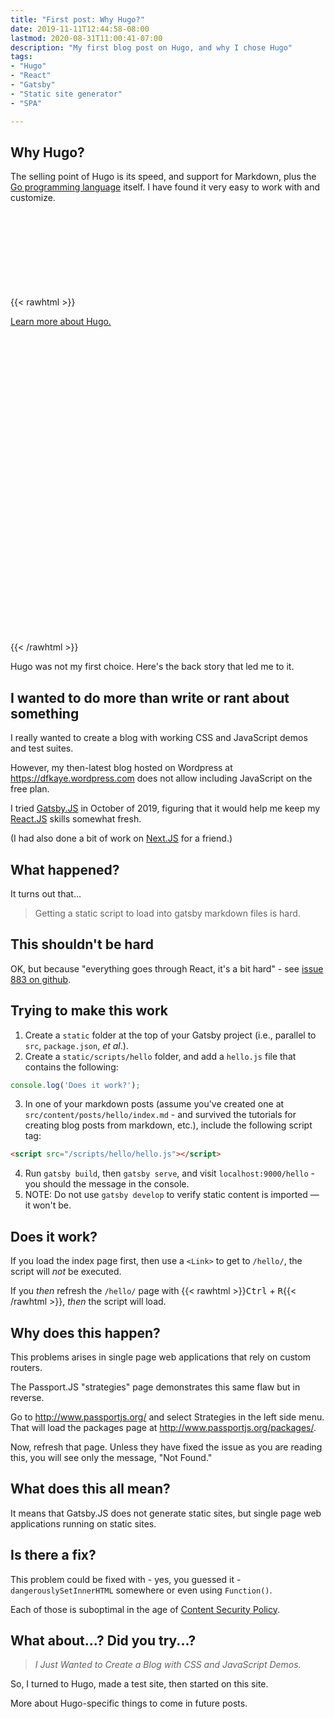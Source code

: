 ```yaml
---
title: "First post: Why Hugo?"
date: 2019-11-11T12:44:58-08:00
lastmod: 2020-08-31T11:00:41-07:00
description: "My first blog post on Hugo, and why I chose Hugo"
tags: 
- "Hugo"
- "React"
- "Gatsby"
- "Static site generator"
- "SPA"

---
```


<!--more-->

## Why Hugo?

The selling point of Hugo is its speed, and support for Markdown, plus the [Go programming language](https://golang.io) itself.  I have found it very easy to work with and customize.

{{< rawhtml >}}
<svg icon-defs aria-hidden="true">
  <!-- define icon logo paths -->
  <defs>
    <!-- paths borrowed from https://github.com/simple-icons/simple-icons -->
    <path id="icon-hugo" d="M11.754 0a3.998 3.998 0 00-2.049.596L3.33 4.532a4.252 4.252 0 00-2.017 3.615v8.03c0 1.473.79 2.838 2.067 3.574l6.486 3.733a3.88 3.88 0 003.835.018l7.043-3.966a3.817 3.817 0 001.943-3.323V7.752a3.57 3.57 0 00-1.774-3.084L13.817.541a3.998 3.998 0 00-2.063-.54zm.022 1.674c.413-.006.828.1 1.2.315l7.095 4.127c.584.34.941.96.94 1.635v8.462c0 .774-.414 1.484-1.089 1.864l-7.042 3.966a2.199 2.199 0 01-2.179-.01l-6.485-3.734a2.447 2.447 0 01-1.228-2.123v-8.03c0-.893.461-1.72 1.221-2.19l6.376-3.935a2.323 2.323 0 011.19-.347zm-4.7 3.844V18.37h2.69v-5.62h4.46v5.62h2.696V5.518h-2.696v4.681h-4.46V5.518Z"/>
  </defs>
</svg>
<a icon="hugo" href="https://gohugo.io/" title="Hugo link">
  Learn more about Hugo.
  <svg role="img" xmlns="http://www.w3.org/2000/svg" viewBox="0 0 24 24">
    <title>Hugo icon</title>
    <use xlink:href="#icon-hugo"></use>
  </svg>
</a>
{{< /rawhtml >}}

Hugo was not my first choice. Here's the back story that led me to it.

## I wanted to do more than write or rant about something

I really wanted to create a blog with working CSS and JavaScript demos and test suites.

However, my then-latest blog hosted on Wordpress at https://dfkaye.wordpress.com does not allow including JavaScript on the free plan.

I tried [Gatsby.JS](https://www.gatsbyjs.org/) in October of 2019, figuring that it would help me keep my [React.JS](https://reactjs.org/) skills somewhat fresh.

(I had also done a bit of work on [Next.JS](https://nextjs.org/) for a friend.)

## What happened?

It turns out that...

> Getting a static script to load into gatsby markdown files is hard.

## This shouldn't be hard

OK, but because "everything goes through React, it's a bit hard" - see [issue 883 on github](https://github.com/gatsbyjs/gatsby/issues/833).

## Trying to make this work

1. Create a `static` folder at the top of your Gatsby project (i.e., parallel to `src`, `package.json`, *et al*.).
2. Create a `static/scripts/hello` folder, and add a `hello.js` file that contains the following:
```js
console.log('Does it work?');
```
3. In one of your markdown posts (assume you've created one at `src/content/posts/hello/index.md` - and survived the tutorials for creating blog posts from markdown, etc.), include the following script tag:
```html
<script src="/scripts/hello/hello.js"></script>
```
4. Run `gatsby build`, then `gatsby serve`, and visit `localhost:9000/hello` - you should the message in the console.
5. NOTE: Do not use `gatsby develop` to verify static content is imported &mdash; it won't be.

## Does it work?

If you load the index page first, then use a `<Link>` to get to `/hello/`, the script will *not* be executed.

If you *then* refresh the `/hello/` page with {{< rawhtml >}}<kbd aria-label="the Control key">Ctrl</kbd> + <kbd aria-label="the R key">R</kbd>{{< /rawhtml >}}, *then* the script will load.

## Why does this happen?

This problems arises in single page web applications that rely on custom routers.

The Passport.JS "strategies" page demonstrates this same flaw but in reverse.

Go to http://www.passportjs.org/ and select Strategies in the left side menu. That will load the packages page at http://www.passportjs.org/packages/.

Now, refresh that page. Unless they have fixed the issue as you are reading this, you will see only the message, "Not Found."

## What does this all mean?

It means that Gatsby.JS does not generate static sites, but single page web applications running on static sites.

## Is there a fix?

This problem could be fixed with - yes, you guessed it - `dangerouslySetInnerHTML` somewhere or even using `Function()`.

Each of those is suboptimal in the age of [Content Security Policy](https://content-security-policy.com/).

## What about...?  Did you try...?

> *I Just Wanted to Create a Blog with CSS and JavaScript Demos.*

So, I turned to Hugo, made a test site, then started on this site.

More about Hugo-specific things to come in future posts.
